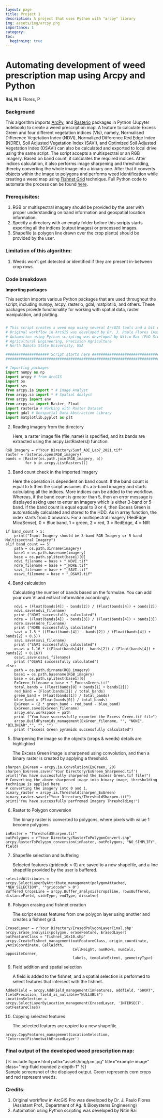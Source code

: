 ```yaml
---
layout: page
title: Project 1
description: A project that uses Python with "arcpy" library
img: assets/img/arcpy.png
importance: 1
category:
toc:
  beginning: true
---
```


# Automating development of weed prescription map using Arcpy and Python
<b>Rai, N</b> & Flores, P

### Background

This algorithm imports [ArcPy](https://pro.arcgis.com/en/pro-app/latest/arcpy/get-started/a-quick-tour-of-arcpy.htm), and [Rasterio](https://rasterio.readthedocs.io/en/stable/index.html) packages in Python (Jupyter notebook) to create a weed prescription map. A feature to calculate Excess Green and four different vegetation indices (VIs), namely, Normalised Difference Vegetation Index (NDVI), Normalized Difference Red Edge Index (NDRE), Soil Adjusted Vegetation Index (SAVI), and Optimized Soil Adjusted Vegetation Index (OSAVI) can also be calculated and exported to local drive using the same script. The script accepts a multispectral or an RGB imagery. Based on band count, it calculates the required indices. After indices calculation, it also performs image sharpening and thresholding, thereby converting the whole image into a binary one. After that it converts objects within the image to polygons and performs weed identification while creating a weed map using [Fishnet Grid](https://pro.arcgis.com/en/pro-app/latest/tool-reference/data-management/create-fishnet.htm) technique. Full Python code to automate the process can be found [here](https://github.com/nitin-dominic/Automating-development-of-weed-prescription-map-using-Arcpy-and-Python/blob/main/WeedMappingScript.py).

### Prerequisites:

1. RGB or multispectral imagery should be provided by the user with proper understanding on band information and geospatial location information.
2. Specify a directory with an empty folder before this scripts starts exporting all the indices (output images) or processed images.
3. Shapefile (a polygon line drawn over the crop plants) should be provided by the user.

### Limitation of this algorithm:

1. Weeds won't get detected or identified if they are present in-between crop rows.

### Code breakdown

**Importing packages** 

   This section imports various Python packages that are used throughout the script, including numpy, arcpy, rasterio, gdal, matplotlib, and others. These packages provide functionality for working with spatial data, raster manipulation, and plotting.

```Python

# This script creates a weed map using several ArcGIS tools and a bit of Image Processing. 
# Original workflow in ArcGIS was developed by Dr. J. Paulo Flores (Assistant Prof. at NDSU)
# Automation using Python scripting was developed by Nitin Rai (PhD Student)
# Agricultural Engineering, Precision Agriculture
# North Dakota State University, USA

#################### Script starts here ########################################################################
################################################################################################################

# Importing packages
import numpy as np
import arcpy # from ArcGIS 
import os
import sys
from arcpy.ia import * # Image Analyst
from arcpy.sa import * # Spatial Analyst
from arcpy import env 
from arcpy.sa import Raster, Float
import rasterio # Working with Raster Dataset
import gdal # Geospatial Data Abstraction Library
import matplotlib.pyplot as plt
```
2. Reading imagery from the directory

    Here, a raster image file (file_name) is specified, and its bands are extracted using the arcpy.ListRasters() function.

```
RGB_imagery = r"Your Directory/Sunf_AOI_Lab7_2021.tif"
raster = rasterio.open(RGB_imagery)
bands = [Raster(os.path.join(RGB_imagery, b))
         for b in arcpy.ListRasters()]
```

3. Band count check in the imported imagery

   Here the operation is dependent on band count. If the band count is equal to 5 then the script assumes it's a 5-band imagery and starts calculating all the indices. More indices can be added to the workflow. 
Whereas, if the band count is greater than 5, then an error message is displayed asking user to enter an imagery which is either 3-band or 5-band. If the band count is equal equal to 3 or 4, then Excess Green is automatically calculated and stored to the HDD. As in array function, the index starts from 0 onwards. For a multispectral imagery (RedEdge MicaSense), 0  = Blue band, 1 = green, 2 = red, 3 = RedEdge, 4 = NIR

```
if band_count > 5:
    print("Input Imagery should be 3-band RGB Imagery or 5-band Multispectral Imagery")
elif band_count == 5:
    path = os.path.dirname(imagery)
    base1 = os.path.basename(imagery)
    base = os.path.splitext(base1)[0]
    ndvi_filename = base + "_NDVI.tif"
    ndre_filename = base + "_NDRE.tif"
    savi_filename = base + "_SAVI.tif"
    osavi_filename = base + "_OSAVI.tif"
```

4. Band calculation  

   Calculating the number of bands based on the formulae. You can add your own VI and extract information accordingly.

```
    ndvi = (Float(bands[4]) - bands[2]) / (Float(bands[4]) + bands[2]) 
    ndvi.save(ndvi_filename)
    print ("NDVI successfully calculated")
    ndre = (Float(bands[4]) - bands[3]) / (Float(bands[4]) + bands[3]) 
    ndre.save(ndre_filename)
    print ("NDRE successfully calculated")
    savi = 1.5 * ((Float(bands[4]) - bands[2]) / (Float(bands[4]) + bands[2] + 0.5))
    savi.save(savi_filename)
    print ("SAVI successfully calculated")
    osavi = 1.16 * ((Float(bands[4]) - bands[2]) / (Float(bands[4]) + bands[2] + 0.16))
    osavi.save(osavi_filename)
    print ("OSAVI successfully calculated")
else:
    path = os.path.dirname(RGB_imagery)
    base1 = os.path.basename(RGB_imagery)
    base = os.path.splitext(base1)[0]
    ExGreen_filename = base + "_ExcessGreen.tif"
    total_bands = (Float(bands[0] + bands[1] + bands[2]))
    red_band = (Float(bands[2]) / total_bands)
    green_band = (Float(bands[1]) / total_bands)
    blue_band = (Float(bands[0]) / total_bands)
    ExGreen = (2 * green_band - red_band - blue_band)
    ExGreen.save(ExGreen_filename)
    arcpy.env.workspace = path
    print ("You have successfully exported the Excess Green.tif file")
    arcpy.BuildPyramids_management(ExGreen_filename, "", "NONE", "BILINEAR","", "", "")
    print ("Excess Green pyramids successfully calculated")
```

5. Sharpening the image so the objects (crops & weeds) details are highlighted

    The Excess Green image is sharpened using convolution, and then a binary raster is created by applying a threshold.

```
sharpen_ExGreen = arcpy.ia.Convolution(ExGreen, 20)
sharpen_ExGreen.save(r'Your Directory/ExGreen_Sharpened.tif')
print("You have successfully sharpened the Excess Green.tif file!")
# Converting the above sharpened image into binary image, thresholding technique is applied here 
# converting the imagery into 0 and 1.
binary_raster = arcpy.ia.Threshold(sharpen_ExGreen)
binary_raster.save(r"Your Directory/ThresholdSharpen.tif")
print("You have successfully perfromed Imagery Thresholding!")
```

6. Raster to Polygon conversion

   The binary raster is converted to polygons, where pixels with value 1 become polygons.
```
inRaster = "ThresholdSharpen.tif"
outPolygons = r"Your Directory/RasterToPolygonConvert.shp"
arcpy.RasterToPolygon_conversion(inRaster, outPolygons, "NO_SIMPLIFY", field)
```

7. Shapefile selection and buffering

   Selected features (gridcode > 0) are saved to a new shapefile, and a line shapefile provided by the user is buffered.

```
selectedAttributes = arcpy.SelectLayerByAttribute_management(polygonAttached, "NEW_SELECTION", '"gridcode" > 0')
Buffered_CropsLine = arcpy.Buffer_analysis(cropsline, rowsBuffered, distanceField, sideType, endType, dissolve)
```

8. Polygon erasing and fishnet creation

   The script erases features from one polygon layer using another and creates a fishnet grid.

```
ErasedLayer = r'Your Directory/ErasedPolygonLayerFinal.shp'
arcpy.Erase_analysis(polygon, eraseFeature, ErasedLayer)
outFeatureClass = "fishnet_10x10.shp"
arcpy.CreateFishnet_management(outFeatureClass, origin_coordinate, yAxisCoordinate, CellWidth,
                               CellHeight, numRows, numCols, oppositeCorner,
                               labels, templateExtent, geometryType)
```

9. Field addition and spatial selection

   A field is added to the fishnet, and a spatial selection is performed to select features that intersect with the fishnet.

```
AddedField = arcpy.AddField_management(inFeatures, addfield, "SHORT", fieldPrecision, field_is_nullable="NULLABLE")
LocationSelection = arcpy.SelectLayerByLocation_management(ErasedLayer, 'INTERSECT', outFeatureClass)
```

10. Copying selected features

    The selected features are copied to a new shapefile.

```
arcpy.CopyFeatures_management(LocationSelection, 'IntersectFishnetwithErasedLayer')
```

### Final output of the developed weed prescription map: 

<div class="row">
    <div class="col-sm mt-3 mt-md-0">
        {% include figure.html path="assets/img/pm.jpg" title="example image" class="img-fluid rounded z-depth-1" %}
    </div>
</div>
<div class="caption">
    Sample screenshot of the displayed output. Green represents corn crops and red represent weeds.
</div>

### Credits:

1. Original workflow in ArcGIS Pro was developed by Dr. J. Paulo Flores (Assistant Prof., Department of Ag. & Biosystems Engineering)
2. Automation using Python scripting was developed by Nitin Rai
